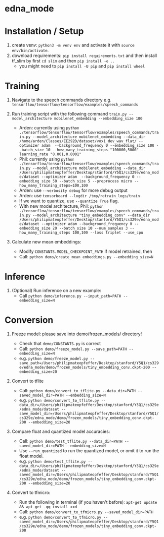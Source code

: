 # edna_mode

# Installation / Setup

1. create venv: `python3 -m venv env` and activate it with `source env/bin/activate`.
2. download requirements: `pip install requirements.txt` and then install tf_slim by first `cd slim` and then `pip install -e .`.
    - you might need to `pip install -U pip` and `pip install wheel`

# Training
1. Navigate to the speech commands directory e.g. `tensorflow/tensorflow/tensorflow/examples/speech_commands`
2. Run training script with the following command `train.py --model_architecture mobilenet_embedding --embedding_size 100`
    - Arden: currently using `python ./tensorflow/tensorflow/tensorflow/examples/speech_commands/train.py --model_architecture mobilenet_embedding --data_dir /home/arden/Classes/EE292D/dataset/vox1_dev_wav_flat/ --optimizer adam  --background_frequency 0 --embedding_size 100 --batch_size 10 --how_many_training_steps "100000,5000" --learning_rate "0.001,0.0001"` 
    - Phil: currently using `python ./tensorflow/tensorflow/tensorflow/examples/speech_commands/train.py --model_architecture mobilenet_embedding --data_dir /Users/philipmateopfeffer/Desktop/stanford/Y5Q1/cs329e/edna_mode/dataset --optimizer adam  --background_frequency 0 --embedding_size 50 --batch_size 5 --preprocess micro --how_many_training_steps=100,100`
    - Arden: use `--verbosity debug` for more debug output
    - Arden: use `tensorboard --logdir /tmp/retrain_logs/train`
    - If we want to quantize, use `--quantize True` flag.
    - With new model architecture, Phil: `python ./tensorflow/tensorflow/tensorflow/examples/speech_commands/train.py --model_architecture "tiny_embedding_conv" --data_dir /Users/philipmateopfeffer/Desktop/stanford/Y5Q1/cs329e/edna_mode/dataset --optimizer adam --background_frequency 0 --embedding_size 20 --batch_size 10 --num_samples 3 --how_many_training_steps 100,100 --loss triplet --use_cpu`

3. Calculate new mean embeddings:
    - Modify `CONSTANTS.MODEL_CHECKPOINT_PATH` if model retrained, then
    - Call: `python demo/create_mean_embeddings.py --embedding_size=N`

# Inference
1. (Optional) Run inference on a new example:
    - Call `python demo/inference.py --input_path=PATH --embedding_size=N`

# Conversion
1. Freeze model: please save into demo/frozen_models/ directory!
    - Check that `demo/CONSTANTS.py` is correct
    - Call: `python demo/freeze_model.py --save_path=PATH --embedding_size=N`
    - e.g. `python demo/freeze_model.py --save_path=/Users/philipmateopfeffer/Desktop/stanford/Y5Q1/cs329e/edna_mode/demo/frozen_models/tiny_embedding_conv.ckpt-200 --embedding_size=20`

2. Convert to tflite
    - Call: `python demo/convert_to_tflite.py --data_dir=PATH --saved_model_dir=PATH --embedding_size=N`
    - e.g. `python demo/convert_to_tflite.py --data_dir=/Users/philipmateopfeffer/Desktop/stanford/Y5Q1/cs329e/edna_mode/dataset --save_model_dir=/Users/philipmateopfeffer/Desktop/stanford/Y5Q1/cs329e/edna_mode/demo/frozen_models/tiny_embedding_conv.ckpt-200 --embedding_size=20`

3. Compare float and quantized model accuracies:
    - Call: `python demo/test_tflite.py --data_dir=PATH --saved_model_dir=PATH --embedding_size=N`
    - Use `--run_quantized` to run the quantized model, or omit it to run the float model.
    - e.g. `python demo/test_tflite.py --data_dir=/Users/philipmateopfeffer/Desktop/stanford/Y5Q1/cs329e/edna_mode/dataset --saved_model_dir=/Users/philipmateopfeffer/Desktop/stanford/Y5Q1/cs329e/edna_mode/demo/frozen_models/tiny_embedding_conv.ckpt-200 --embedding_size=20`

4. Convert to tfmicro:
    - Run the following in terminal (if you haven't before): `apt-get update && apt-get -qq install xxd`
    - Call: `python demo/convert_to_tfmicro.py --saved_model_dir=PATH`
    - e.g. `python demo/convert_to_tfmicro.py --saved_model_dir=/Users/philipmateopfeffer/Desktop/stanford/Y5Q1/cs329e/edna_mode/demo/frozen_models/tiny_embedding_conv.ckpt-200`